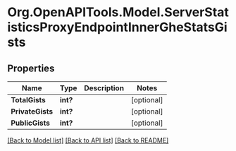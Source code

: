 # Org.OpenAPITools.Model.ServerStatisticsProxyEndpointInnerGheStatsGists

## Properties

Name | Type | Description | Notes
------------ | ------------- | ------------- | -------------
**TotalGists** | **int?** |  | [optional] 
**PrivateGists** | **int?** |  | [optional] 
**PublicGists** | **int?** |  | [optional] 

[[Back to Model list]](../README.md#documentation-for-models) [[Back to API list]](../README.md#documentation-for-api-endpoints) [[Back to README]](../README.md)

